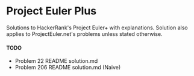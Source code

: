 # Project Euler Plus
Solutions to HackerRank's Project Euler+ with explanations. Solution also applies to ProjectEuler.net's problems unless stated otherwise.

#### TODO
* Problem 22 README solution.md
* Problem 206 README solution.md (Naive)
